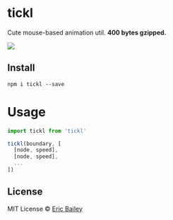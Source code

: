 # tickl
Cute mouse-based animation util. **400 bytes gzipped.**

<img src='https://raw.githubusercontent.com/the-couch/tickl/master/tickl.gif' style='max-width: 100%' />

## Install
```
npm i tickl --save
```

# Usage
```javascript
import tickl from 'tickl'

tickl(boundary, [
  [node, speed],
  [node, speed],
  ...
])
```

## License
MIT License © [Eric Bailey](https://estrattonbailey.com)

